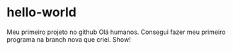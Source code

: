 # hello-world
Meu primeiro projeto no github
Olá humanos. Consegui fazer meu primeiro programa na branch nova que criei. Show!
